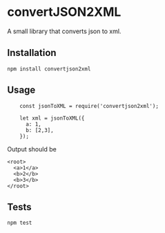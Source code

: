 convertJSON2XML
=========

A small library that converts json to xml.

## Installation

  `npm install convertjson2xml`

## Usage

```
    const jsonToXML = require('convertjson2xml');

    let xml = jsonToXML({
      a: 1,
      b: [2,3],
    });
```
  
  Output should be 
  ```
  <root>
    <a>1</a>
    <b>2</b>
    <b>3</b>
  </root>
  ```

## Tests

  `npm test`
